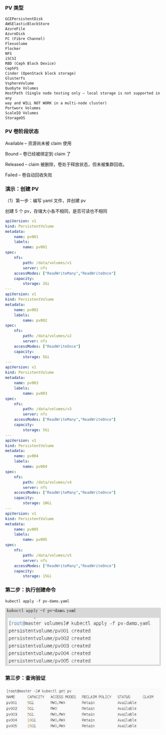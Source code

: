 ### PV 类型

```
GCEPersistentDisk
AWSElasticBlockStore
AzureFile
AzureDisk
FC (Fibre Channel)
Flexvolume
Flocker
NFS
iSCSI
RBD (Ceph Block Device)
CephFS
Cinder (OpenStack block storage)
Glusterfs
VsphereVolume
Quobyte Volumes
HostPath (Single node testing only – local storage is not supported in any
way and WILL NOT WORK in a multi-node cluster)
Portworx Volumes
ScaleIO Volumes
StorageOS
```

### PV 卷阶段状态

Available – 资源尚未被 claim 使用

Bound – 卷已经被绑定到 claim 了

Released – claim 被删除，卷处于释放状态，但未被集群回收。

Failed – 卷自动回收失败

### 演示：创建 PV

（1）第一步：编写 yaml 文件，并创建 pv

创建 5 个 pv，存储大小各不相同，是否可读也不相同

```yaml
apiVersion: v1
kind: PersistentVolume
metadata:
	name: pv001
	labels:
		name: pv001
spec:
	nfs:
		path: /data/volumes/v1
		server: nfs
	accessModes: ["ReadWriteMany","ReadWriteOnce"]
	capacity:
		storage: 2Gi
---
apiVersion: v1
kind: PersistentVolume
metadata:
	name: pv002
	labels:
		name: pv002
spec:
	nfs:
		path: /data/volumes/v2
		server: nfs
	accessModes: ["ReadWriteOnce"]
	capacity:
		storage: 5Gi
---
apiVersion: v1
kind: PersistentVolume
metadata:
	name: pv003
	labels:
		name: pv003
spec:
	nfs:
		path: /data/volumes/v3
		server: nfs
	accessModes: ["ReadWriteMany","ReadWriteOnce"]
	capacity:
		storage: 5Gi
---
apiVersion: v1
kind: PersistentVolume
metadata:
	name: pv004
	labels:
		name: pv004
spec:
	nfs:
		path: /data/volumes/v4
		server: nfs
	accessModes: ["ReadWriteMany","ReadWriteOnce"]
	capacity:
		storage: 10Gi
---
apiVersion: v1
kind: PersistentVolume
metadata:
	name: pv005
	labels:
		name: pv005
spec:
	nfs:
		path: /data/volumes/v5
		server: nfs
	accessModes: ["ReadWriteMany","ReadWriteOnce"]
	capacity:
		storage: 15Gi
```

### 第二步：执行创建命令

```
kubectl apply -f pv-damo.yaml
```

![](images/1.创建PV.jpg)

### 第三步：查询验证

![](images/2.查询验证PV容器.jpg)



